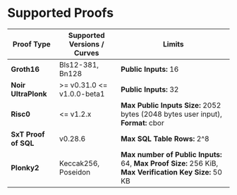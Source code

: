 # Supported Proofs

| Proof Type           | Supported Versions / Curves  | Limits                                                                                                 |
| -------------------- | ---------------------------- | ------------------------------------------------------------------------------------------------------ |
| **Groth16**          | Bls12-381, Bn128             | **Public Inputs:** 16                                                                                  |
| **Noir UltraPlonk**  | >= v0.31.0 \<\= v1.0.0-beta1 | **Public Inputs:** 32                                                                                  |
| **Risc0**            | \<\= v1.2.x                  | **Max Public Inputs Size:** 2052 bytes (2048 bytes user input), **Format:** cbor                       |
| **SxT Proof of SQL** | v0.28.6                      | **Max SQL Table Rows:** 2^8                                                                            |
| **Plonky2**          | Keccak256, Poseidon          | **Max number of Public Inputs:** 64, **Max Proof Size:** 256 KiB, **Max Verification Key Size:** 50 KB |

